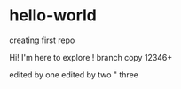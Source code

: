 # hello-world
creating first repo

Hi! I'm here to explore ! branch copy
12346+

edited by one
edited by two 
" three